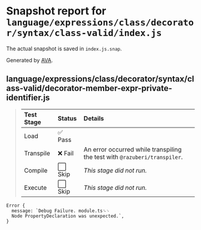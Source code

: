 # Snapshot report for `language/expressions/class/decorator/syntax/class-valid/index.js`

The actual snapshot is saved in `index.js.snap`.

Generated by [AVA](https://avajs.dev).

## language/expressions/class/decorator/syntax/class-valid/decorator-member-expr-private-identifier.js

> | Test Stage | Status | Details |
> | :-- | :-- | :-- |
> | Load | ✅ Pass |  |
> | Transpile | ❌ Fail | An error occurred while transpiling the test with `@razuberi/transpiler`. |
> | Compile | ⬜ Skip | *This stage did not run.* |
> | Execute | ⬜ Skip | *This stage did not run.* |

    Error {
      message: `Debug Failure. module.ts␍␊
      Node PropertyDeclaration was unexpected.`,
    }
